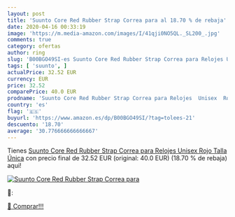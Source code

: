 ```yaml
---
layout: post
title: 'Suunto Core Red Rubber Strap Correa para al 18.70 % de rebaja'
date: 2020-04-16 00:33:19
image: 'https://m.media-amazon.com/images/I/41qji0NO5QL._SL200_.jpg'
comments: true
category: ofertas
author: ring
slug: 'B00BGO49SI-es Suunto Core Red Rubber Strap Correa para Relojes Unisex...'
tags: [ 'suunto', ]
actualPrice: 32.52 EUR
currency: EUR
price: 32.52
comparePrice: 40.0 EUR
prodname: 'Suunto Core Red Rubber Strap Correa para Relojes  Unisex  Rojo  Talla Única'
country: 'es'
flag: '🇪🇸'
buyurl: 'https://www.amazon.es/dp/B00BGO49SI/?tag=tolees-21'
descuento: '18.70'
average: '30.776666666666667'
---
```


Tienes [Suunto Core Red Rubber Strap Correa para Relojes  Unisex  Rojo  Talla Única](https://www.amazon.es/dp/B00BGO49SI/?tag=tolees-21) con precio final de  32.52 EUR (original: 40.0 EUR) (18.70 %  de rebaja) aqui!

[![Suunto Core Red Rubber Strap Correa para](https://m.media-amazon.com/images/I/41qji0NO5QL._SL200_.jpg)](https://www.amazon.es/dp/B00BGO49SI/?tag=tolees-21)

🔎:


[🛒 Comprar!!!](https://www.amazon.es/dp/B00BGO49SI/?tag=tolees-21)
